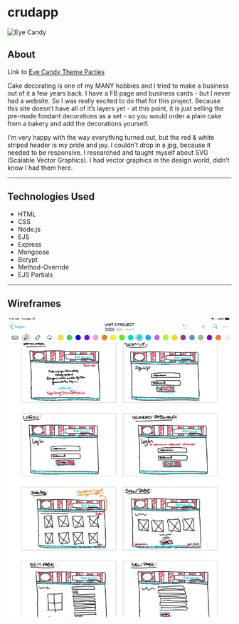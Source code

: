 # crudapp

![Eye Candy](https://i.imgur.com/KAtiN3E.png)

## About
Link to [Eye Candy Theme Parties](https://floating-badlands-60887.herokuapp.com/)

Cake decorating is one of my MANY hobbies and I tried to make a business out of it a few years back. I have a FB page and business cards - but I never had a website. So I was really excited to do that for this project. Because this site doesn’t have all of it’s layers yet - at this point, it is just selling the pre-made fondant decorations as a set - so you would order a plain cake from a bakery and add the decorations yourself. 

I'm very happy with the way everything turned out, but the red & white striped header is my pride and joy. I couldn't drop in a jpg, because it needed to be responsive. I researched and taught myself about SVG (Scalable Vector Graphics). I had vector graphics in the design world, didn’t know I had them here. 

----
## Technologies Used
* HTML
* CSS
* Node.js
* EJS
* Express
* Mongoose
* Bcrypt
* Method-Override
* EJS Partials

----
## Wireframes

![alt text](IMG_3204.PNG)


